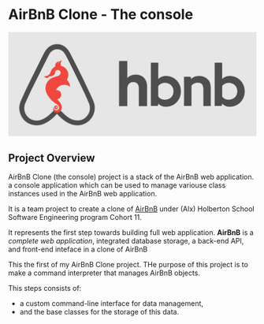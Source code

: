 # AirBnB Clone - The console

![Project Overview](doc/console.jpg)

## Project Overview
AirBnB Clone (the console) project is a stack of the AirBnB web application. a console application which can be used to manage variouse class instances used in the AirBnB web application. </br>

It is a team project to create a clone of [AirBnB](https://www.airbnb.com/) under (Alx) Holberton School Software Engineering program Cohort 11. </br>

It represents the first step towards building  full web application. **AirBnB** is a *complete web application*, integrated database storage, a back-end API, and front-end inteface in a clone of AirBnB

This the first of my AirBnB Clone project. THe purpose of this project is to make a command interpreter that manages AirBnB objects. 

This steps consists of: 
- a custom command-line interface for data management,
- and the base classes for the storage of this data.
